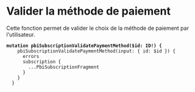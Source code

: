 # Valider la méthode de paiement

Cette fonction permet de valider le choix de la méthode de paiement par l'utilisateur.

<pre class="language-graphql"><code class="lang-graphql"><strong>mutation pbiSubscriptionValidatePaymentMethod($id: ID!) {
</strong>    pbiSubscriptionValidatePaymentMethod(input: { id: $id }) {
      errors
      subscription {
        ...PbiSubscriptionFragment
      }
    }
  }

</code></pre>
